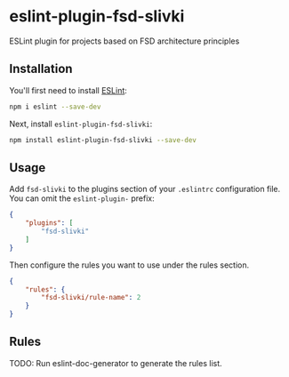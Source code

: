 # eslint-plugin-fsd-slivki

ESLint plugin for projects based on FSD architecture principles

## Installation

You'll first need to install [ESLint](https://eslint.org/):

```sh
npm i eslint --save-dev
```

Next, install `eslint-plugin-fsd-slivki`:

```sh
npm install eslint-plugin-fsd-slivki --save-dev
```

## Usage

Add `fsd-slivki` to the plugins section of your `.eslintrc` configuration file. You can omit the `eslint-plugin-` prefix:

```json
{
    "plugins": [
        "fsd-slivki"
    ]
}
```


Then configure the rules you want to use under the rules section.

```json
{
    "rules": {
        "fsd-slivki/rule-name": 2
    }
}
```

## Rules

<!-- begin auto-generated rules list -->
TODO: Run eslint-doc-generator to generate the rules list.
<!-- end auto-generated rules list -->


